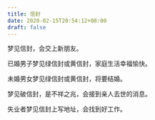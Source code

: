 ```yaml
---
title: 信封
date: 2020-02-15T20:54:12+08:00
draft: false
---
```


梦见信封，会交上新朋友。



已婚男子梦见绿信封或黄信封，家庭生活幸福愉快。



未婚男女梦见绿信封或黄信封，将要结婚。



梦见破信封，是不祥之兆，会接到亲人去世的消息。



失业者梦见信封上写地址，会找到好工作。

